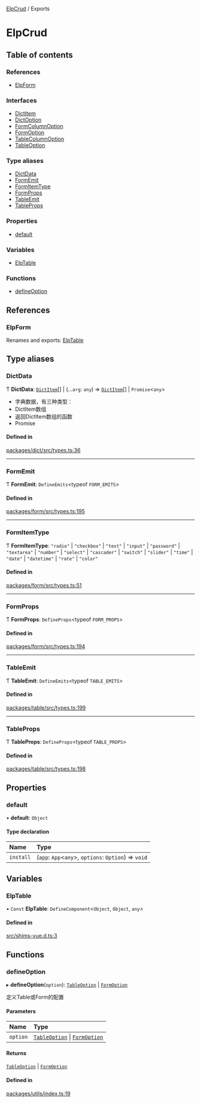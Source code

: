 [ElpCrud](README.md) / Exports

# ElpCrud

## Table of contents

### References

- [ElpForm](modules.md#elpform)

### Interfaces

- [DictItem](interfaces/dictitem.md)
- [DictOption](interfaces/dictoption.md)
- [FormColumnOption](interfaces/formcolumnoption.md)
- [FormOption](interfaces/formoption.md)
- [TableColumnOption](interfaces/tablecolumnoption.md)
- [TableOption](interfaces/tableoption.md)

### Type aliases

- [DictData](modules.md#dictdata)
- [FormEmit](modules.md#formemit)
- [FormItemType](modules.md#formitemtype)
- [FormProps](modules.md#formprops)
- [TableEmit](modules.md#tableemit)
- [TableProps](modules.md#tableprops)

### Properties

- [default](modules.md#default)

### Variables

- [ElpTable](modules.md#elptable)

### Functions

- [defineOption](modules.md#defineoption)

## References

### ElpForm

Renames and exports: [ElpTable](modules.md#elptable)

## Type aliases

### DictData

Ƭ **DictData**: [`DictItem`](interfaces/dictitem.md)[] \| (...`arg`: `any`) => [`DictItem`](interfaces/dictitem.md)[] \| `Promise`<`any`\>

- 字典数据，有三种类型：
- DictItem数组
- 返回DictItem数组的函数
- Promise

#### Defined in

[packages/dict/src/types.ts:36](https://github.com/SoulLyoko/elp-crud/blob/dcd3593/packages/dict/src/types.ts#L36)

___

### FormEmit

Ƭ **FormEmit**: `DefineEmits`<typeof `FORM_EMITS`\>

#### Defined in

[packages/form/src/types.ts:195](https://github.com/SoulLyoko/elp-crud/blob/dcd3593/packages/form/src/types.ts#L195)

___

### FormItemType

Ƭ **FormItemType**: ``"radio"`` \| ``"checkbox"`` \| ``"text"`` \| ``"input"`` \| ``"password"`` \| ``"textarea"`` \| ``"number"`` \| ``"select"`` \| ``"cascader"`` \| ``"switch"`` \| ``"slider"`` \| ``"time"`` \| ``"date"`` \| ``"datetime"`` \| ``"rate"`` \| ``"color"``

#### Defined in

[packages/form/src/types.ts:51](https://github.com/SoulLyoko/elp-crud/blob/dcd3593/packages/form/src/types.ts#L51)

___

### FormProps

Ƭ **FormProps**: `DefineProps`<typeof `FORM_PROPS`\>

#### Defined in

[packages/form/src/types.ts:194](https://github.com/SoulLyoko/elp-crud/blob/dcd3593/packages/form/src/types.ts#L194)

___

### TableEmit

Ƭ **TableEmit**: `DefineEmits`<typeof `TABLE_EMITS`\>

#### Defined in

[packages/table/src/types.ts:199](https://github.com/SoulLyoko/elp-crud/blob/dcd3593/packages/table/src/types.ts#L199)

___

### TableProps

Ƭ **TableProps**: `DefineProps`<typeof `TABLE_PROPS`\>

#### Defined in

[packages/table/src/types.ts:198](https://github.com/SoulLyoko/elp-crud/blob/dcd3593/packages/table/src/types.ts#L198)

## Properties

### default

• **default**: `Object`

#### Type declaration

| Name | Type |
| :------ | :------ |
| `install` | (`app`: `App`<`any`\>, `options`: `Option`) => `void` |

## Variables

### ElpTable

• `Const` **ElpTable**: `DefineComponent`<`Object`, `Object`, `any`\>

#### Defined in

[src/shims-vue.d.ts:3](https://github.com/SoulLyoko/elp-crud/blob/dcd3593/src/shims-vue.d.ts#L3)

## Functions

### defineOption

▸ **defineOption**(`option`): [`TableOption`](interfaces/tableoption.md) \| [`FormOption`](interfaces/formoption.md)

定义Table或Form的配置

#### Parameters

| Name | Type |
| :------ | :------ |
| `option` | [`TableOption`](interfaces/tableoption.md) \| [`FormOption`](interfaces/formoption.md) |

#### Returns

[`TableOption`](interfaces/tableoption.md) \| [`FormOption`](interfaces/formoption.md)

#### Defined in

[packages/utils/index.ts:19](https://github.com/SoulLyoko/elp-crud/blob/dcd3593/packages/utils/index.ts#L19)
